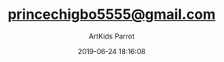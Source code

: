 ---
index: 6410
title: "princechigbo5555@gmail.com"
subtitle: ""
author: "ArtKids Parrot"
date: "2019-06-24 18:16:08"
excerpt: ""
content: "princechigbo5555@gmail.com
Prince chigbo"
status: "published"
comment_status: "closed"
modified: "2019-06-24 18:16:08"
type: "flamingo_contact"
comment_count: 0
tags: []
---